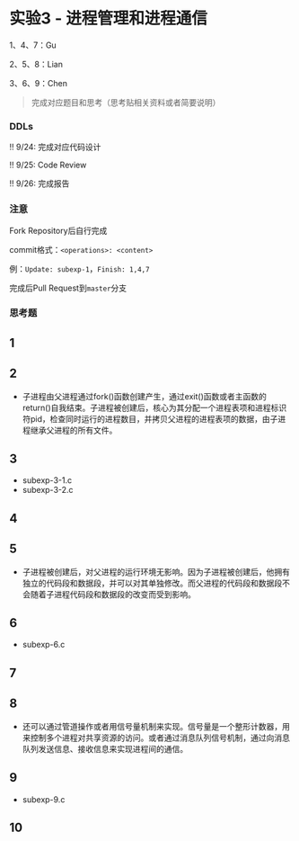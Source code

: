 # 实验3 - 进程管理和进程通信

1、4、7：Gu

2、5、8：Lian

3、6、9：Chen

> 完成对应题目和思考（思考贴相关资料或者简要说明）

### DDLs

!! 9/24: 完成对应代码设计

!! 9/25: Code Review

!! 9/26: 完成报告

### 注意

Fork Repository后自行完成

commit格式：`<operations>: <content>`

例：`Update: subexp-1`，`Finish: 1,4,7`

完成后Pull Request到`master`分支

### 思考题

## 1

## 2

- 子进程由父进程通过fork()函数创建产生，通过exit()函数或者主函数的return()自我结束。子进程被创建后，核心为其分配一个进程表项和进程标识符pid，检查同时运行的进程数目，并拷贝父进程的进程表项的数据，由子进程继承父进程的所有文件。

## 3

- subexp-3-1.c
- subexp-3-2.c

## 4

## 5

- 子进程被创建后，对父进程的运行环境无影响。因为子进程被创建后，他拥有独立的代码段和数据段，并可以对其单独修改。而父进程的代码段和数据段不会随着子进程代码段和数据段的改变而受到影响。

## 6

- subexp-6.c

## 7

## 8

- 还可以通过管道操作或者用信号量机制来实现。信号量是一个整形计数器，用来控制多个进程对共享资源的访问。或者通过消息队列信号机制，通过向消息队列发送信息、接收信息来实现进程间的通信。

## 9

- subexp-9.c

## 10
